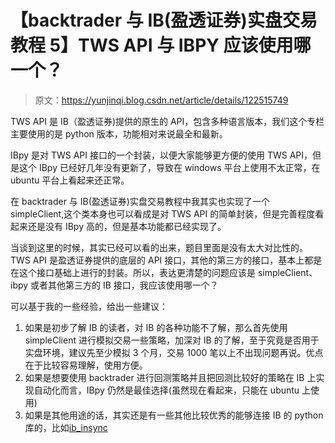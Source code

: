 # 【backtrader 与 IB(盈透证券)实盘交易教程 5】TWS API 与 IBPY 应该使用哪一个？

> 原文：<https://yunjinqi.blog.csdn.net/article/details/122515749>

TWS API 是 IB（盈透证券)提供的原生的 API，包含多种语言版本，我们这个专栏主要使用的是 python 版本，功能相对来说最全和最新。

IBpy 是对 TWS API 接口的一个封装，以便大家能够更方便的使用 TWS API，但是这个 IBpy 已经好几年没有更新了，导致在 windows 平台上使用不太正常，在 ubuntu 平台上看起来还正常。

在 backtrader 与 IB(盈透证券)实盘交易教程中我其实也实现了一个 simpleClient,这个类本身也可以看成是对 TWS API 的简单封装，但是完善程度看起来还是没有 IBpy 高的，但是基本功能都已经实现了。

当谈到这里的时候，其实已经可以看的出来，题目里面是没有太大对比性的。TWS API 是盈透证券提供的底层的 API 接口，其他的第三方的接口，基本上都是在这个接口基础上进行的封装。所以，表达更清楚的问题应该是 simpleClient、ibpy 或者其他第三方的 IB 接口，我应该使用哪一个？

可以基于我的一些经验，给出一些建议：

1.  如果是初步了解 IB 的读者，对 IB 的各种功能不了解，那么首先使用 simpleClient 进行模拟交易一些策略，加深对 IB 的了解，至于究竟是否用于实盘环境，建议先至少模拟 3 个月，交易 1000 笔以上不出现问题再说。优点在于比较容易理解，使用方便。
2.  如果是想要使用 backtrader 进行回测策略并且把回测比较好的策略在 IB 上实现自动化而言，IBpy 仍然是最佳选择(虽然现在看起来，只能在 ubuntu 上使用)
3.  如果是其他用途的话，其实还是有一些其他比较优秀的能够连接 IB 的 python 库的，比如[ib_insync](https://github.com/erdewit/ib_insync)
